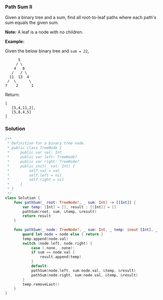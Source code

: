 
### Path Sum II

Given a binary tree and a sum, find all root-to-leaf paths where each path's sum equals the given sum.

__Note:__ A leaf is a node with no children.

__Example:__

Given the below binary tree and `sum = 22`,
```
      5
     / \
    4   8
   /   / \
  11  13  4
 /  \      \
7    2      1
```
Return:
```
[
   [5,4,11,2],
   [5,8,4,5]
]
```

### Solution
```Swift
/**
 * Definition for a binary tree node.
 * public class TreeNode {
 *     public var val: Int
 *     public var left: TreeNode?
 *     public var right: TreeNode?
 *     public init(_ val: Int) {
 *         self.val = val
 *         self.left = nil
 *         self.right = nil
 *     }
 * }
 */
class Solution {
    func pathSum(_ root: TreeNode?, _ sum: Int) -> [[Int]] {
        var temp: [Int] = [], result : [[Int]] = []
        pathSum(root, sum, &temp, &result)
        return result
    }
    
    func pathSum(_ node: TreeNode?, _ sum: Int, _ temp: inout [Int], _ result: inout [[Int]]) {
        guard let node = node else { return }
        temp.append(node.val)
        switch (node.left, node.right) {
            case (.none, .none):
            if sum == node.val {
                result.append(temp)
            }
            default:
            pathSum(node.left, sum-node.val, &temp, &result)
            pathSum(node.right, sum-node.val, &temp, &result)
        }
        temp.removeLast()
    }
}
```